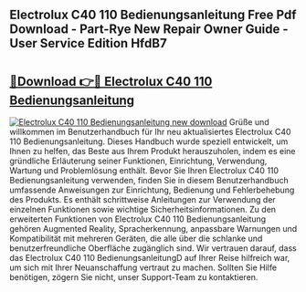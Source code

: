 ## Electrolux C40 110 Bedienungsanleitung Free Pdf Download - Part-Rye New Repair Owner Guide - User Service Edition HfdB7

# <h2><a href="http://df3tuq.blite.top/?on=Electrolux+C40+110+Bedienungsanleitung">🔗Download 👉🔴 Electrolux C40 110 Bedienungsanleitung</a></h2>

[![Electrolux C40 110 Bedienungsanleitung new download](https://i.imgur.com/lujVjoI.png)](http://df3tuq.blite.top/?on=Electrolux+C40+110+Bedienungsanleitung)
Grüße und willkommen im Benutzerhandbuch für Ihr neu aktualisiertes Electrolux C40 110 Bedienungsanleitung. Dieses Handbuch wurde speziell entwickelt, um Ihnen zu helfen, das Beste aus Ihrem Produkt herauszuholen, indem es eine gründliche Erläuterung seiner Funktionen, Einrichtung, Verwendung, Wartung und Problemlösung enthält. Bevor Sie Ihren Electrolux C40 110 Bedienungsanleitung verwenden, finden Sie in diesem Benutzerhandbuch umfassende Anweisungen zur Einrichtung, Bedienung und Fehlerbehebung des Produkts. Es enthält schrittweise Anleitungen zur Verwendung der einzelnen Funktionen sowie wichtige Sicherheitsinformationen. Zu den erweiterten Funktionen von Electrolux C40 110 Bedienungsanleitung gehören Augmented Reality, Spracherkennung, anpassbare Warnungen und Kompatibilität mit mehreren Geräten, die alle über die schlanke und benutzerfreundliche Oberfläche zugänglich sind. Wir vertrauen darauf, dass das Electrolux C40 110 BedienungsanleitungD auf Ihrer Reise hilfreich war, um sich mit Ihrer Neuanschaffung vertraut zu machen. Sollten Sie Hilfe benötigen, zögern Sie nicht, unser Support-Team zu kontaktieren.

